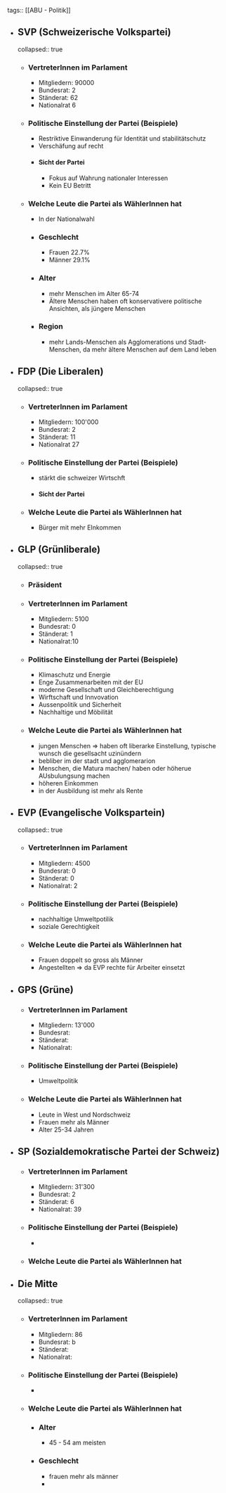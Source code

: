 tags:: [[ABU - Politik]]

- ## SVP (Schweizerische Volkspartei)
  collapsed:: true
	- ### VertreterInnen im Parlament
		- Mitgliedern: 90000
		- Bundesrat: 2
		- Ständerat: 62
		- Nationalrat 6
	- ### Politische Einstellung der Partei (Beispiele)
		- Restriktive Einwanderung für Identität und stabilitätschutz
		- Verschäfung auf recht
		- #### Sicht der Partei
			- Fokus auf Wahrung nationaler Interessen
			- Kein EU Betritt
	- ### Welche Leute die Partei als WählerInnen hat
		- In der Nationalwahl
		- ### Geschlecht
			- Frauen 22.7%
			- Männer 29.1%
		- ### Alter
			- mehr Menschen im Alter 65-74
			- Ältere Menschen haben oft konservativere politische Ansichten, als jüngere Menschen
		- ### Region
			- mehr Lands-Menschen als Agglomerations und Stadt-Menschen, da mehr ältere Menschen auf dem Land leben
- ## FDP (Die Liberalen)
  collapsed:: true
	- ### VertreterInnen im Parlament
		- Mitgliedern: 100'000
		- Bundesrat: 2
		- Ständerat: 11
		- Nationalrat 27
	- ### Politische Einstellung der Partei (Beispiele)
		- stärkt die schweizer Wirtschft
		- #### Sicht der Partei
	- ### Welche Leute die Partei als WählerInnen hat
		- Bürger mit mehr EInkommen
- ## GLP (Grünliberale)
  collapsed:: true
	- ### Präsident
	- ### VertreterInnen im Parlament
		- Mitgliedern: 5100
		- Bundesrat: 0
		- Ständerat: 1
		- Nationalrat:10
	- ### Politische Einstellung der Partei (Beispiele)
		- Klimaschutz und Energie
		- Enge Zusammenarbeiten mit der EU
		- moderne Gesellschaft und Gleichberechtigung
		- Wirftschaft und Innvovation
		- Aussenpolitik und Sicherheit
		- Nachhaltige und Möbilität
	- ### Welche Leute die Partei als WählerInnen hat
		- jungen Menschen => haben oft liberarke Einstellung, typische wunsch die gesellsacht uzinündern
		- bebliber im der stadt und agglomerarion
		- Menschen, die Matura machen/ haben oder höherue AUsbulungsung machen
		- höheren Einkommen
		- in der Ausbildung ist mehr als Rente
- ## EVP (Evangelische Volkspartein)
  collapsed:: true
	- ### VertreterInnen im Parlament
		- Mitgliedern: 4500
		- Bundesrat: 0
		- Ständerat: 0
		- Nationalrat: 2
	- ### Politische Einstellung der Partei (Beispiele)
		- nachhaltige Umweltpotilik
		- soziale Gerechtigkeit
	- ### Welche Leute die Partei als WählerInnen hat
		- Frauen doppelt so gross als Männer
		- Angestellten => da EVP rechte für Arbeiter einsetzt
- ## GPS (Grüne)
	- ### VertreterInnen im Parlament
		- Mitgliedern: 13'000
		- Bundesrat:
		- Ständerat:
		- Nationalrat:
	- ### Politische Einstellung der Partei (Beispiele)
		- Umweltpolitik
	- ### Welche Leute die Partei als WählerInnen hat
		- Leute in West und Nordschweiz
		- Frauen mehr als Männer
		- Alter 25-34 Jahren
- ## SP (Sozialdemokratische Partei der Schweiz)
	- ### VertreterInnen im Parlament
		- Mitgliedern: 31'300
		- Bundesrat: 2
		- Ständerat: 6
		- Nationalrat: 39
	- ### Politische Einstellung der Partei (Beispiele)
		-
	- ### Welche Leute die Partei als WählerInnen hat
- ## Die Mitte
  collapsed:: true
	- ### VertreterInnen im Parlament
		- Mitgliedern: 86
		- Bundesrat: b
		- Ständerat:
		- Nationalrat:
	- ### Politische Einstellung der Partei (Beispiele)
		-
	- ### Welche Leute die Partei als WählerInnen hat
		- ### Alter
			- 45 - 54 am meisten
		- ### Geschlecht
			- frauen mehr als männer
			-